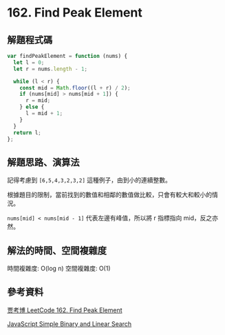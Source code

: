 # 162. Find Peak Element

## 解題程式碼

```javascript
var findPeakElement = function (nums) {
  let l = 0;
  let r = nums.length - 1;

  while (l < r) {
    const mid = Math.floor((l + r) / 2);
    if (nums[mid] > nums[mid + 1]) {
      r = mid;
    } else {
      l = mid + 1;
    }
  }
  return l;
};
```

## 解題思路、演算法

記得考慮到 `[6,5,4,3,2,3,2]` 這種例子，由到小的連續整數。

根據題目的限制，當前找到的數值和相鄰的數值做比較，只會有較大和較小的情況。

`nums[mid] < nums[mid - 1]` 代表左邊有峰值，所以將 r 指標指向 mid，反之亦然。

## 解法的時間、空間複雜度

時間複雜度: O(log n)
空間複雜度: O(1)

## 參考資料

[贾考博 LeetCode 162. Find Peak Element](https://youtu.be/etuTPmks7Dc)

[JavaScript Simple Binary and Linear Search](https://leetcode.com/problems/find-peak-element/solutions/692986/javascript-simple-binary-and-linear-search/?envType=study-plan-v2&envId=leetcode-75)
